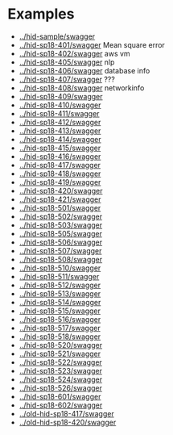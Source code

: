 
# Examples

* [../hid-sample/swagger](../hid-sample/swagger)
* [../hid-sp18-401/swagger](../hid-sp18-401/swagger) Mean square error
* [../hid-sp18-402/swagger](../hid-sp18-402/swagger) aws vm
* [../hid-sp18-405/swagger](../hid-sp18-405/swagger) nlp
* [../hid-sp18-406/swagger](../hid-sp18-406/swagger) database info
* [../hid-sp18-407/swagger](../hid-sp18-407/swagger) ???
* [../hid-sp18-408/swagger](../hid-sp18-408/swagger) networkinfo
* [../hid-sp18-409/swagger](../hid-sp18-409/swagger)
* [../hid-sp18-410/swagger](../hid-sp18-410/swagger)
* [../hid-sp18-411/swagger](../hid-sp18-411/swagger)
* [../hid-sp18-412/swagger](../hid-sp18-412/swagger)
* [../hid-sp18-413/swagger](../hid-sp18-413/swagger)
* [../hid-sp18-414/swagger](../hid-sp18-414/swagger)
* [../hid-sp18-415/swagger](../hid-sp18-415/swagger)
* [../hid-sp18-416/swagger](../hid-sp18-416/swagger)
* [../hid-sp18-417/swagger](../hid-sp18-417/swagger)
* [../hid-sp18-418/swagger](../hid-sp18-418/swagger)
* [../hid-sp18-419/swagger](../hid-sp18-419/swagger)
* [../hid-sp18-420/swagger](../hid-sp18-420/swagger)
* [../hid-sp18-421/swagger](../hid-sp18-421/swagger)
* [../hid-sp18-501/swagger](../hid-sp18-501/swagger)
* [../hid-sp18-502/swagger](../hid-sp18-502/swagger)
* [../hid-sp18-503/swagger](../hid-sp18-503/swagger)
* [../hid-sp18-505/swagger](../hid-sp18-505/swagger)
* [../hid-sp18-506/swagger](../hid-sp18-506/swagger)
* [../hid-sp18-507/swagger](../hid-sp18-507/swagger)
* [../hid-sp18-508/swagger](../hid-sp18-508/swagger)
* [../hid-sp18-510/swagger](../hid-sp18-510/swagger)
* [../hid-sp18-511/swagger](../hid-sp18-511/swagger)
* [../hid-sp18-512/swagger](../hid-sp18-512/swagger)
* [../hid-sp18-513/swagger](../hid-sp18-513/swagger)
* [../hid-sp18-514/swagger](../hid-sp18-514/swagger)
* [../hid-sp18-515/swagger](../hid-sp18-515/swagger)
* [../hid-sp18-516/swagger](../hid-sp18-516/swagger)
* [../hid-sp18-517/swagger](../hid-sp18-517/swagger)
* [../hid-sp18-518/swagger](../hid-sp18-518/swagger)
* [../hid-sp18-520/swagger](../hid-sp18-520/swagger)
* [../hid-sp18-521/swagger](../hid-sp18-521/swagger)
* [../hid-sp18-522/swagger](../hid-sp18-522/swagger)
* [../hid-sp18-523/swagger](../hid-sp18-523/swagger)
* [../hid-sp18-524/swagger](../hid-sp18-524/swagger)
* [../hid-sp18-526/swagger](../hid-sp18-526/swagger)
* [../hid-sp18-601/swagger](../hid-sp18-601/swagger)
* [../hid-sp18-602/swagger](../hid-sp18-602/swagger)
* [../old-hid-sp18-417/swagger](../old-hid-sp18-417/swagger)
* [../old-hid-sp18-420/swagger](../old-hid-sp18-420/swagger)
